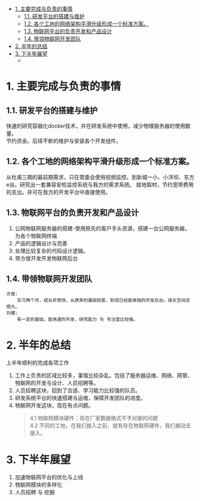 
<!-- TOC -->

- [1. 主要完成与负责的事情](#1-主要完成与负责的事情)
    - [1.1. 研发平台的搭建与维护](#11-研发平台的搭建与维护)
    - [1.2. 各个工地的网络架构平滑升级形成一个标准方案。](#12-各个工地的网络架构平滑升级形成一个标准方案)
    - [1.3. 物联网平台的负责开发和产品设计](#13-物联网平台的负责开发和产品设计)
    - [1.4. 带领物联网开发团队](#14-带领物联网开发团队)
- [2. 半年的总结](#2-半年的总结)
- [3. 下半年展望](#3-下半年展望)
    - [](#)

<!-- /TOC -->

# 1. 主要完成与负责的事情

## 1.1. 研发平台的搭建与维护

快速的研究容器化docker技术，并在研发系统中使用，减少物理服务器的使用数量。  
节约资金。后续不断的维护与安装各个开发组件。

## 1.2. 各个工地的网络架构平滑升级形成一个标准方案。

从杜甫三期的最前期需求，只在管委会使用视频监控。到新城一小、小洋坝、东方e谷。研究出一套兼容安检监控系统与我方的需求系统。 就地取材，节约宽带费用的支出。并可在我方的开发平台中直接使用。

## 1.3. 物联网平台的负责开发和产品设计

1. 公网物联网服务器的搭建-使用原先的客户手头资源，搭建一台公网服务器。为各个物联网终端
2. 产品的逻辑设计与完善
3. 处理比较复杂的代码设计逻辑。
4. 带方俊开发开发物联网后台

## 1.4. 带领物联网开发团队

    方俊:
        实习两个月，成长非常快，从原来的基础较差，到现已经能单独的开发后台。成长空间还很大。
    刘健:
        有一定的基础，能快速的开发，研究能力 与 专注度比较强。

# 2. 半年的总结

上半年顺利的完成各项工作
1. 工作上负责的区域比较多，事情比较杂乱。包括了服务器运维、网络、网管、物联网的开发与设计、人员招聘等。
2. 人员招聘这块，招到了合适、学习能力比较强的队员。
3. 研发系统平台的快速搭建与运维，保障开发团队的进度。
4. 物联网开发这块，现在有点问题。
    > 4.1 物联网模块硬件：存在厂家数据格式不予对接的问题  
    > 4.2 不同的工地，在我们接入之前，就有存在物联网硬件，我们被动去接入。

# 3. 下半年展望

1. 加速物联网平台的优化与上线
2. 物联网模块的多样化
3. 人员招聘 与 挖掘

## 